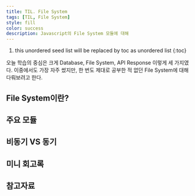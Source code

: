 ```yaml
---
title: TIL. File System
tags: [TIL, File System]
style: fill
color: success
description: Javascript의 File System 모듈에 대해
---
```


1. this unordered seed list will be replaced by toc as unordered list
{:toc}

오늘 학습의 중심은 크게 Database, File System, API Response 이렇게 세 가지였다. 이중에서도 가장 자주 썼지만, 한 번도 제대로 공부한 적 없던 File System에 대해 다뤄보려고 한다.

## File System이란?

## 주요 모듈

## 비동기 VS 동기

## 미니 회고록

## 참고자료